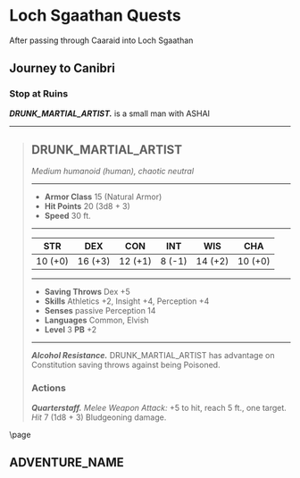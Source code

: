 # Loch Sgaathan Quests
After passing through Caaraid into Loch Sgaathan


## Journey to Canibri


### Stop at Ruins


***DRUNK_MARTIAL_ARTIST.***
is a small man with ASHAI
___
> ## DRUNK_MARTIAL_ARTIST
>*Medium humanoid (human), chaotic neutral*
> ___
> - **Armor Class** 15 (Natural Armor)
> - **Hit Points** 20 (3d8 + 3)
> - **Speed** 30 ft.
>___
>|   STR   |   DEX   |   CON   |   INT   |   WIS   |   CHA   |
>|:-------:|:-------:|:-------:|:-------:|:-------:|:-------:|
>| 10 (+0) | 16 (+3) | 12 (+1) |  8 (-1) | 14 (+2) | 10 (+0) |
>___
> - **Saving Throws** Dex +5
> - **Skills** Athletics +2, Insight +4, Perception +4
> - **Senses** passive Perception 14
> - **Languages** Common, Elvish
> - **Level** 3 **PB** +2
> ___
> ***Alcohol Resistance.***
> DRUNK_MARTIAL_ARTIST has advantage on Constitution saving throws against being Poisoned.
>
> ### Actions
> ***Quarterstaff.*** *Melee Weapon Attack:* +5 to hit, reach 5 ft., one target. *Hit* 7 (1d8 + 3) Bludgeoning damage. 
>


\page


## ADVENTURE_NAME
